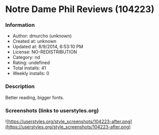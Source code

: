 # Notre Dame Phil Reviews (104223)

### Information
- Author: dmurcho (unknown)
- Created at: unknown
- Updated at: 8/9/2014, 6:53:10 PM
- License: NO-REDISTRIBUTION
- Category: nd
- Rating: undefined
- Total installs: 41
- Weekly installs: 0


### Description
Better reading, bigger fonts.


### Screenshots (links to userstyles.org)
![https://userstyles.org/style_screenshots/104223-after.png](https://userstyles.org/style_screenshots/104223-after.png)


